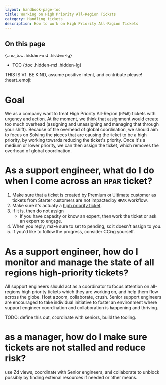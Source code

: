 ```yaml
---
layout: handbook-page-toc
title: Working on High Priority All-Region Tickets
category: Handling tickets
description: How to work on High Priority All-Region Tickets
---
```


## On this page
{:.no_toc .hidden-md .hidden-lg}

- TOC
{:toc .hidden-md .hidden-lg}

THIS IS V1. BE KIND, assume positive intent, and contribute please! :heart_emoji:

# Goal

We as a company want to treat High Priority All-Region (`HPAR`) tickets with urgency and action. At the moment, we think that assignment would create too much overhead (assigning and unassigning and managing that through your shift).
Because of the overhead of global coordination, we should aim to focus on Solving the pieces that are causing the ticket to be a high priority, by working towards reducing the ticket's priority. Once it's a medium or lower priority, we can then assign the ticket, which removes the overhead of global coordination.

# As a support engineer, what do I do when I come across an `HPAR` ticket?

1. Make sure that a ticket is created by Premium or Ultimate customer as tickets from Starter customers are not impacted by `HPAR` workflow.
1. Make sure it's actually a [high priority ticket](https://about.gitlab.com/support/#definitions-of-support-impact).
1. If it is, then do not assign
   - If you have capacity or know an expert, then work the ticket or ask an expert to engage.
1. When you reply, make sure to set to pending, so it doesn't assign to you.
1. If you'd like to follow the progress, consider CCing yourself.

# As a support engineer, how do I monitor and manage the state of all regions high-priority tickets?

All support engineers should act as a coordinator to focus attention on all-regions high priority tickets which they are working on, and help them flow across the globe. Host a zoom, collaborate, crush. Senior support engineers are encouraged to take individual initiative to foster an environment where support engineer coordination and collaboration is happening and thriving.

TODO: define this out, coordinate with seniors, build the tooling.

# as a manager, how do I make sure tickets are not stalled and reduce risk?

use Zd views, coordinate with Senior engineers, and collaborate to unblock possibly by finding external resources if needed or other means.
